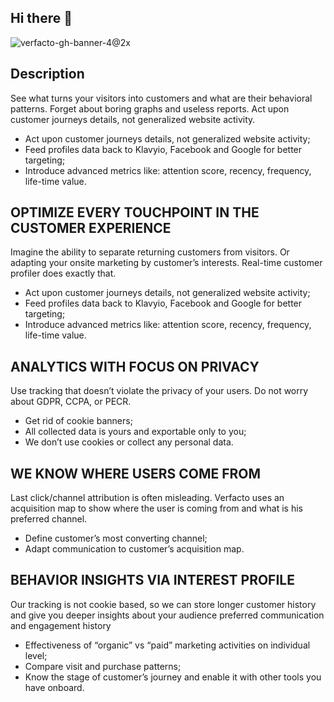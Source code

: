 ## Hi there 👋
![verfacto-gh-banner-4@2x](https://user-images.githubusercontent.com/106514811/171644728-32e2f746-b36b-4109-a15a-9706a257873d.jpg)


## Description

See what turns your visitors into customers and what are their behavioral patterns. Forget about boring graphs and useless reports. Act upon customer journeys details, not generalized website activity.

* Act upon customer journeys details, not generalized website activity;
* Feed profiles data back to Klavyio, Facebook and Google for better targeting;
* Introduce advanced metrics like: attention score, recency, frequency, life-time value.

## OPTIMIZE EVERY TOUCHPOINT IN THE CUSTOMER EXPERIENCE

Imagine the ability to separate returning customers from visitors. Or adapting your onsite marketing by customer’s interests. Real-time customer profiler does exactly that.

* Act upon customer journeys details, not generalized website activity;
* Feed profiles data back to Klavyio, Facebook and Google for better targeting;
* Introduce advanced metrics like: attention score, recency, frequency, life-time value.

## ANALYTICS WITH FOCUS ON PRIVACY
Use tracking that doesn’t violate the privacy of your users. Do not worry about GDPR, CCPA, or PECR.

* Get rid of cookie banners;
* All collected data is yours and exportable only to you;
* We don’t use cookies or collect any personal data.

## WE KNOW WHERE USERS COME FROM
Last click/channel attribution is often misleading. Verfacto uses an acquisition map to show where the user is coming from and what is his preferred channel.

* Define customer’s most converting channel;
* Adapt communication to customer’s acquisition map.

## BEHAVIOR INSIGHTS VIA INTEREST PROFILE
Our tracking is not cookie based, so we can store longer customer history and give you deeper insights about your audience preferred communication and engagement history

* Effectiveness of “organic” vs “paid” marketing activities on individual level;
* Compare visit and purchase patterns;
* Know the stage of customer’s journey and enable it with other tools you have onboard.
